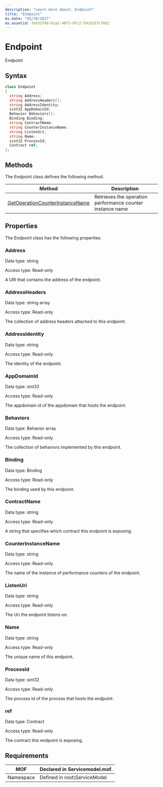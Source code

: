 ```yaml
---
description: "Learn more about: Endpoint"
title: "Endpoint"
ms.date: "03/30/2017"
ms.assetid: fe63370d-81a1-40f3-97c2-59cb357c78d2
---
```

# Endpoint

Endpoint  
  
## Syntax  
  
```csharp
class Endpoint  
{  
  string Address;  
  string AddressHeaders[];  
  string AddressIdentity;  
  sint32 AppDomainId;  
  Behavior Behaviors[];  
  Binding Binding;  
  string ContractName;  
  string CounterInstanceName;  
  string ListenUri;  
  string Name;  
  sint32 ProcessId;  
  Contract ref;  
};  
```  
  
## Methods  

 The Endpoint class defines the following method.  
  
|Method|Description|  
|------------|-----------------|  
|[GetOperationCounterInstanceName](getoperationcounterinstancename.md)|Retrieves the operation performance counter instance name|  
  
## Properties  

 The Endpoint class has the following properties:  
  
### Address  

 Data type: string  
  
 Access type: Read-only  
  
 A URI that contains the address of the endpoint.  
  
### AddressHeaders  

 Data type: string array  
  
 Access type: Read-only  
  
 The collection of address headers attached to this endpoint.  
  
### AddressIdentity  

 Data type: string  
  
 Access type: Read-only  
  
 The identity of the endpoint.  
  
### AppDomainId  

 Data type: sint32  
  
 Access type: Read-only  
  
 The appdomain id of the appdomain that hosts the endpoint.  
  
### Behaviors  

 Data type: Behavior array  
  
 Access type: Read-only  
  
 The collection of behaviors implemented by this endpoint.  
  
### Binding  

 Data type: Binding  
  
 Access type: Read-only  
  
 The binding used by this endpoint.  
  
### ContractName  

 Data type: string  
  
 Access type: Read-only  
  
 A string that specifies which contract this endpoint is exposing.  
  
### CounterInstanceName  

 Data type: string  
  
 Access type: Read-only  
  
 The name of the instance of performance counters of the endpoint.  
  
### ListenUri  

 Data type: string  
  
 Access type: Read-only  
  
 The Uri the endpoint listens on.  
  
### Name  

 Data type: string  
  
 Access type: Read-only  
  
 The unique name of this endpoint.  
  
### ProcessId  

 Data type: sint32  
  
 Access type: Read-only  
  
 The process Id of the process that hosts the endpoint.  
  
### ref  

 Data type: Contract  
  
 Access type: Read-only  
  
 The contract this endpoint is exposing.  
  
## Requirements  
  
|MOF|Declared in Servicemodel.mof.|  
|---------|-----------------------------------|  
|Namespace|Defined in root\ServiceModel|
